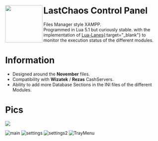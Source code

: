 # LastChaos Control Panel <img align="left" src="https://user-images.githubusercontent.com/5092697/136836589-b655f88e-f67e-433d-bc2a-12c0534e05d9.png" width="120px">

Files Manager style XAMPP.<br/>
Programmed in Lua 5.1 but curiously stable. with the implementation of [Lua-Lanes](https://github.com/LuaLanes/lanes){:target="_blank"} to monitor the execution status of the different modules.<br/>

# Information
* Designed around the __November__ files.<br/>
* Compatibility with  __Wizatek__ / __Rezas__ CashServers.<br/>
* Ability to add more Database Sections in the INI files of the different Modules.<br/>

# Pics
<img src="https://img.shields.io/badge/VERSION-BETA-blue"></img>

![main](https://user-images.githubusercontent.com/5092697/136848972-ba2b1bc3-5c8c-47ce-b6fb-60d44872563a.png)
![settings](https://user-images.githubusercontent.com/5092697/136848974-7e1a3ebc-49b9-4f28-ba44-f9726116f0d6.jpg)
![settings2](https://user-images.githubusercontent.com/5092697/136849513-816e61af-6f04-41b6-995e-b7ad8ba13851.jpg)
![TrayMenu](https://user-images.githubusercontent.com/5092697/136321062-a103151d-b476-4224-90e4-de8d15eb6c45.jpg)
